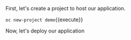 First, let's create a project to host our application.

``oc new-project demo``{{execute}}

Now, let's deploy our application








